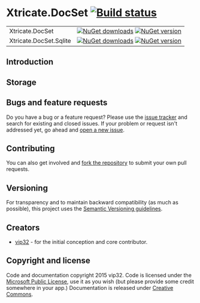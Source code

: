 # Xtricate.DocSet [![Build status](https://ci.appveyor.com/api/projects/status/8dnddawd6bb3dxn9?svg=true&retina=true)](https://ci.appveyor.com/project/vip32/xtricate-docset)

| | |
|-------|------|
|Xtricate.DocSet|[![NuGet downloads](https://img.shields.io/nuget/dt/DocSet.svg)](http://www.nuget.org/packages/DocSet) [![NuGet version](https://img.shields.io/nuget/vpre/DocSet.svg)](http://www.nuget.org/packages/DocSet)|
|Xtricate.DocSet.Sqlite|[![NuGet downloads](https://img.shields.io/nuget/dt/DocSet.Sqlite.svg)](http://www.nuget.org/packages/DocSet.Sqlite) [![NuGet version](https://img.shields.io/nuget/vpre/DocSet.Sqlite.svg)](http://www.nuget.org/packages/DocSet.Sqlite)|

## Introduction

## Storage

## Bugs and feature requests
Do you have a bug or a feature request? Please use the [issue tracker](https://github.com/vip32/xtricate.docset/issues) and search for existing and closed issues. If your problem or request isn't addressed yet, go ahead and [open a new issue](https://github.com/vip32/xtricate.docset/issues/new). 

## Contributing
You can also get involved and [fork the repository](https://github.com/vip32/xtricate.docset/fork) to submit your own pull requests. 

## Versioning
For transparency and to maintain backward compatibility (as much as possible), this project uses the [Semantic Versioning guidelines](http://semver.org/).

## Creators
* [vip32](https://github.com/vip32) - for the initial conception and core contributor.

## Copyright and license
Code and documentation copyright 2015 vip32. Code is licensed under the [Microsoft Public License](http://opensource.org/licenses/Ms-PL.html), use it as you wish (but please 
provide some credit somewhere in your app.) Documentation is released under [Creative Commons](https://github.com/vip32/xtricate.docset/blob/master/docs/LICENSE).
